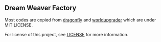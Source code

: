 ## Dream Weaver Factory

Most codes are copied from [dragonfly](https://github.com/df-mc/dragonfly) and [worldupgrader](https://github.com/df-mc/worldupgrader) which are under MIT LICENSE.

For license of this project, see [LICENSE](./LICENSE) for more information.